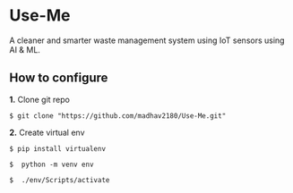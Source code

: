# Use-Me
A cleaner and smarter waste management system using IoT sensors using AI &amp; ML.



## How to configure
**1.** Clone git repo

```shell
$ git clone "https://github.com/madhav2180/Use-Me.git"
```

**2.** Create virtual env

```shell
$ pip install virtualenv
```
```shell
$  python -m venv env
```
```shell
$  ./env/Scripts/activate
```
